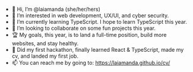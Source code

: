 - 👋 Hi, I’m @laiamanda (she/her/hers)
- 👀 I’m interested in web development, UX/UI, and cyber security.
- 🌱 I’m currently learning TypeScript. I hope to learn TypeScript this year.
- 💞️ I’m looking to collaborate on some fun projects this year.
- 🏆 My goals, this year, is to land a full-time position, build more websites, and stay healthy.
- 🥳 Did my first hackathon, finally learned React & TypeScript, made my cv, and landed my first job.
- 📫 You can reach me by going to: https://laiamanda.github.io/cv/

<!---
laiamanda/laiamanda is a ✨ special ✨ repository because its `README.md` (this file) appears on your GitHub profile.
You can click the Preview link to take a look at your changes.
--->
